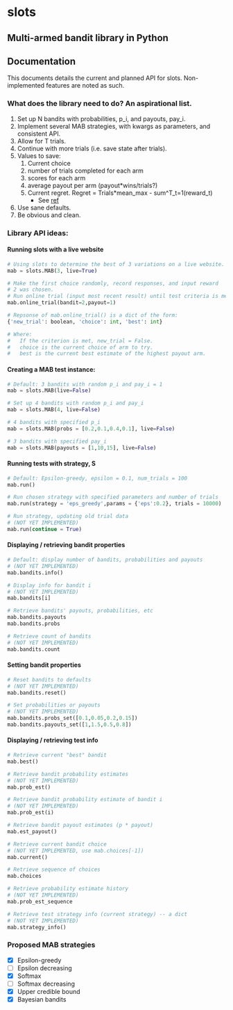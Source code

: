 # slots
## Multi-armed bandit library in Python

## Documentation
This documents details the current and planned API for slots. Non-implemented features are noted as such.

### What does the library need to do? An aspirational list.
1. Set up N bandits with probabilities, p_i, and payouts, pay_i.
2. Implement several MAB strategies, with kwargs as parameters, and consistent API.
3. Allow for T trials.
4. Continue with more trials (i.e. save state after trials).
5. Values to save:
    1. Current choice
    2. number of trials completed for each arm
    3. scores for each arm
    4. average payout per arm (payout*wins/trials?)
    5. Current regret.  Regret = Trials*mean_max - sum^T_t=1(reward_t)
        - See [ref](http://research.microsoft.com/en-us/um/people/sebubeck/SurveyBCB12.pdf)
6. Use sane defaults.
7. Be obvious and clean.

### Library API ideas:
#### Running slots with a live website
```Python
# Using slots to determine the best of 3 variations on a live website. 3 is the default.
mab = slots.MAB(3, live=True)

# Make the first choice randomly, record responses, and input reward
# 2 was chosen.
# Run online trial (input most recent result) until test criteria is met.
mab.online_trial(bandit=2,payout=1)

# Repsonse of mab.online_trial() is a dict of the form:
{'new_trial': boolean, 'choice': int, 'best': int}

# Where:
#   If the criterion is met, new_trial = False.
#   choice is the current choice of arm to try.
#   best is the current best estimate of the highest payout arm.
```

#### Creating a MAB test instance:

```Python
# Default: 3 bandits with random p_i and pay_i = 1
mab = slots.MAB(live=False)

# Set up 4 bandits with random p_i and pay_i
mab = slots.MAB(4, live=False)

# 4 bandits with specified p_i
mab = slots.MAB(probs = [0.2,0.1,0.4,0.1], live=False)

# 3 bandits with specified pay_i
mab = slots.MAB(payouts = [1,10,15], live=False)
```

#### Running tests with strategy, S

```Python
# Default: Epsilon-greedy, epsilon = 0.1, num_trials = 100
mab.run()

# Run chosen strategy with specified parameters and number of trials
mab.run(strategy = 'eps_greedy',params = {'eps':0.2}, trials = 10000)

# Run strategy, updating old trial data
# (NOT YET IMPLEMENTED)
mab.run(continue = True)
```

#### Displaying / retrieving bandit properties

```Python
# Default: display number of bandits, probabilities and payouts
# (NOT YET IMPLEMENTED)
mab.bandits.info()

# Display info for bandit i
# (NOT YET IMPLEMENTED)
mab.bandits[i]

# Retrieve bandits' payouts, probabilities, etc
mab.bandits.payouts
mab.bandits.probs

# Retrieve count of bandits
# (NOT YET IMPLEMENTED)
mab.bandits.count
```

#### Setting bandit properties

```Python
# Reset bandits to defaults
# (NOT YET IMPLEMENTED)
mab.bandits.reset()

# Set probabilities or payouts
# (NOT YET IMPLEMENTED)
mab.bandits.probs_set([0.1,0.05,0.2,0.15])
mab.bandits.payouts_set([1,1.5,0.5,0.8])
```

#### Displaying / retrieving test info

```Python
# Retrieve current "best" bandit
mab.best()

# Retrieve bandit probability estimates
# (NOT YET IMPLEMENTED)
mab.prob_est()

# Retrieve bandit probability estimate of bandit i
# (NOT YET IMPLEMENTED)
mab.prob_est(i)

# Retrieve bandit payout estimates (p * payout)
mab.est_payout()

# Retrieve current bandit choice
# (NOT YET IMPLEMENTED, use mab.choices[-1])
mab.current()

# Retrieve sequence of choices
mab.choices

# Retrieve probability estimate history
# (NOT YET IMPLEMENTED)
mab.prob_est_sequence

# Retrieve test strategy info (current strategy) -- a dict
# (NOT YET IMPLEMENTED)
mab.strategy_info()
```

### Proposed MAB strategies
- [x] Epsilon-greedy
- [ ] Epsilon decreasing
- [x] Softmax
- [ ] Softmax decreasing
- [x] Upper credible bound
- [x] Bayesian bandits
